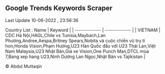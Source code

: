 

## Google Trends Keywords Scraper 
 
Last Update 10-06-2022 , 23:56:36

Country List :
 Name  | Keyword |
| ------------- | ------------- |
| VIETNAM | CDC Hà Nội,HAGL,Chile vs Tunisia,Maybach,Lan Phương,Andree,Aespa,Britney Spears,Nobita và cuộc chiến vũ trụ tí hon,Honda Vision,Phạm Hương,U23 Hàn Quốc đấu với U23 Thái Lan,Việt Nam Malaysia,U23 Nhật Bản,Giá xe Vision,One Punch Man,DTCL mùa 7,Bang xep hang U23,Ninh Dương Lan Ngọc,Nhật Bản vs Tajikistan |



© Abdul Muttaqin 
